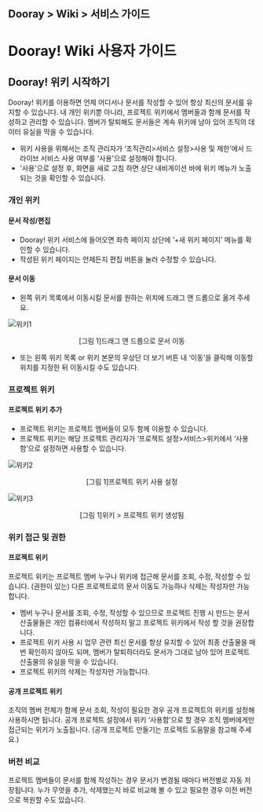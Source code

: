 ## Dooray > Wiki > 서비스 가이드

Dooray! Wiki 사용자 가이드 
============================

Dooray! 위키 시작하기 
--------------------------

Dooray! 위키를 이용하면 언제 어디서나 문서를 작성할 수 있어 항상 최신의 문서를 유지할 수 있습니다. 내 개인 위키뿐 아니라, 프로젝트 위키에서 멤버들과 함께 문서를 작성하고 관리할 수 있습니다. 멤버가 탈퇴해도 문서들은 계속 위키에 남아 있어 조직의 데이터 유실을 막을 수 있습니다.

- 위키 사용을 위해서는 조직 관리자가 ‘조직관리>서비스 설정>사용 및 제한’에서 드라이브 서비스 사용 여부를 '사용'으로 설정해야 합니다.
- '사용'으로 설정 후, 화면을 새로 고침 하면 상단 내비게이션 바에 위키 메뉴가 노출되는 것을 확인할 수 있습니다.

### 개인 위키

#### 문서 작성/편집

- Dooray! 위키 서비스에 들어오면 좌측 페이지 상단에 ‘+새 위키 페이지’ 메뉴를 확인할 수 있습니다.
- 작성된 위키 페이지는 언제든지 편집 버튼을 눌러 수정할 수 있습니다.


#### 문서 이동
 
- 왼쪽 위키 목록에서 이동시킬 문서를 원하는 위치에 드래그 앤 드롭으로 옮겨 주세요.

![위키1](http://static.toastoven.net/prod_dooray_wiki/wiki1.png)

<center>[그림 1]드래그 앤 드롭으로 문서 이동</center>

- 또는 왼쪽 위키 목록 or 위키 본문의 우상단 더 보기 버튼 내 ‘이동’을 클릭해 이동할 위치를 지정한 뒤 이동시킬 수도 있습니다.


### 프로젝트 위키

#### 프로젝트 위키 추가

-	프로젝트 위키는 프로젝트 멤버들이 모두 함께 이용할 수 있습니다.
-	프로젝트 위키는 해당 프로젝트 관리자가 ‘프로젝트 설정>서비스>위키에서 ‘사용함’으로 설정하면 사용할 수 있습니다.

![위키2](http://static.toastoven.net/prod_dooray_wiki/wiki2.png)

<center>[그림 1]프로젝트 위키 사용 설정</center>

![위키3](http://static.toastoven.net/prod_dooray_wiki/wiki3.png)

<center>[그림 1]위키 > 프로젝트 위키 생성됨</center>


### 위키 접근 및 권한

#### 프로젝트 위키
프로젝트 위키는 프로젝트 멤버 누구나 위키에 접근해 문서를 조회, 수정, 작성할 수 있습니다. 
(권한이 있는) 다른 프로젝트로의 문서 이동도 가능하나 삭제는 작성자만 가능합니다. 

-	멤버 누구나 문서를 조회, 수정, 작성할 수 있으므로 프로젝트 진행 시 만드는 문서 산출물들은 개인 컴퓨터에서 작성하지 말고 프로젝트 위키에서 작성 할 것을 권장합니다.
-	프로젝트 위키 사용 시 업무 관련 최신 문서를 항상 유지할 수 있어 최종 산출물을 매번 확인하지 않아도 되며, 멤버가 탈퇴하더라도 문서가 그대로 남아 있어 프로젝트 산출물의 유실을 막을 수 있습니다.
-	프로젝트 위키의 삭제는 작성자만 가능합니다.

#### 공개 프로젝트 위키
조직의 멤버 전체가 함께 문서 조회, 작성이 필요한 경우 공개 프로젝트의 위키를 설정해 사용하시면 됩니다. 
공개 프로젝트 설정에서 위키 ‘사용함’으로 할 경우 조직 멤버에게만 접근되는 위키가 노출됩니다. 
(공개 프로젝트 만들기는 프로젝트 도움말을 참고해 주세요.)

### 버전 비교
프로젝트 멤버들이 문서를 함께 작성하는 경우 문서가 변경될 때마다 버전별로 자동 저장됩니다. 누가 무엇을 추가, 삭제했는지 바로 비교해 볼 수 있고 필요한 경우 이전 버전으로 복원할 수도 있습니다.
